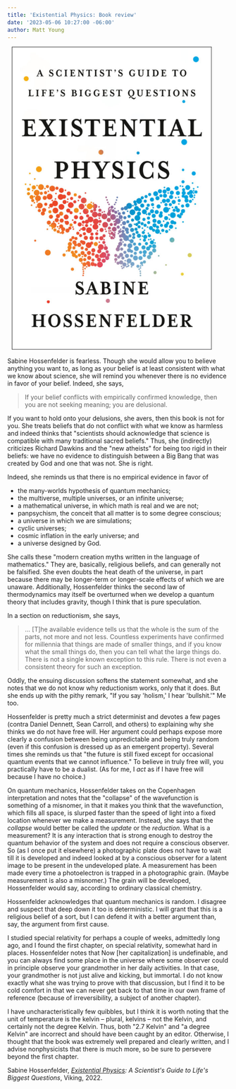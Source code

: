 ```yaml
---
title: 'Existential Physics: Book review'
date: '2023-05-06 10:27:00 -06:00'
author: Matt Young
---
```


<figure class="on-the-left-side" style="margin-top: 10px; margin-right: 40px; margin-bottom: 10px; margin-left: 10px;">
<img src="/uploads/2023/Hossenfelder_Cover_600.jpg" alt="Book cover"/>
</figure>

Sabine Hossenfelder is fearless. Though she would allow you to believe anything you want to, as long as your belief is at least consistent with what we know about science, she will remind you whenever there is no evidence in favor of your belief. Indeed, she says, 

<blockquote>If your belief conflicts with empirically confirmed knowledge, then you are not seeking meaning; you are delusional.</blockquote> 

If you want to hold onto your delusions, she avers, then this book is not for you. She treats beliefs that do not conflict with what we know as harmless and indeed thinks that "scientists should acknowledge that science is compatible with many traditional sacred beliefs." Thus, she (indirectly) criticizes Richard Dawkins and the "new atheists" for being too rigid in their beliefs: we have no evidence to distinguish between a Big Bang that was created by God and one that was not. She is right.

<!--more-->

Indeed, she reminds us that there is no empirical evidence in favor of 
<ul><li>the many-worlds hypothesis of quantum mechanics; </li>
<li>the multiverse, multiple universes, or an infinite universe; </li>
<li>a mathematical universe, in which math is real and we are not; </li>
<li>panpsychism, the conceit that all matter is to some degree conscious; </li>
<li>a universe in which we are simulations;</li>
<li>cyclic universes;</li>
<li>cosmic inflation in the early universe; and</li>
<li>a universe designed by God.</li></ul>
 
She calls these "modern creation myths written in the language of mathematics." They are, basically, religious beliefs, and can generally not be falsified. She even doubts the heat death of the universe, in part because there may be longer-term or longer-scale effects of which we are unaware. Additionally, Hossenfelder thinks the second law of thermodynamics may itself be overturned when we develop a quantum theory that includes gravity, though I think that is pure speculation.

In a section on reductionism, she says,

<blockquote>… [T]he available evidence tells us that the whole is the sum of the parts, not more and not less. Countless experiments have confirmed for millennia that things are made of smaller things, and if you know what the small things do, then you can tell what the large things do. There is not a single known exception to this rule. There is not even a consistent theory for such an exception. </blockquote>

Oddly, the ensuing discussion softens the statement somewhat, and she notes that we do not know why reductionism works, only that it does. But she ends up with the pithy remark, "If you say 'holism,' I hear 'bullshit.'" Me too.

Hossenfelder is pretty much a strict determinist and devotes a few pages (contra Daniel Dennett, Sean Carroll, and others) to explaining why she thinks we do not have free will. Her argument could perhaps expose more clearly a confusion between being unpredictable and being truly random (even if this confusion is dressed up as an emergent property). Several times she reminds us that "the future is still fixed except for occasional quantum events that we cannot influence." To believe in truly free will, you practically have to be a dualist. (As for me, I <i>act</i> as if I have free will because I have no choice.)

On quantum mechanics, Hossenfelder takes on the Copenhagen interpretation and notes that the "collapse" of the wavefunction is something of a misnomer, in that it makes you think that the wavefunction, which fills all space, is slurped faster than the speed of light into a fixed location whenever we make a measurement. Instead, she says that the <i>collapse</i> would better be called the <i>update</i> or the <i>reduction</i>. What is a measurement? It is any interaction that is strong enough to destroy the quantum behavior of the system and does not require a conscious observer. So (as I once put it elsewhere) a photographic plate does not have to wait till it is developed and indeed looked at by a conscious observer for a latent image to be present in the undeveloped plate. A measurement has been made every time a photoelectron is trapped in a photographic grain. (Maybe measurement is also a misnomer.) The grain will be developed, Hossenfelder would say, according to ordinary classical chemistry.

Hossenfelder acknowledges that quantum mechanics is random. I disagree and suspect that deep down it too is deterministic. I will grant that this is a religious belief of a sort, but I can defend it with a better argument than, say, the argument from first cause.

I studied special relativity for perhaps a couple of weeks, admittedly long ago, and I found the first chapter, on special relativity, somewhat hard in places. Hossenfelder notes that Now [her capitalization] is undefinable, and you can always find some place in the universe where some observer could in principle observe your grandmother in her daily activities. In that case, your grandmother is not just alive and kicking, but immortal. I do not know exactly what she was trying to prove with that discussion, but I find it to be cold comfort in that we can never get back to that time in our own frame of reference (because of irreversibility, a subject of another chapter).

I have uncharacteristically few quibbles, but I think it is worth noting that the unit of temperature is the kelvin – plural, kelvins – not the Kelvin, and certainly not the degree Kelvin. Thus, both "2.7 Kelvin" and "a degree Kelvin" are incorrect and should have been caught by an editor. Otherwise, I thought that the book was extremely well prepared and clearly written, and I advise nonphysicists that there is much more, so be sure to persevere beyond the first chapter.

Sabine Hossenfelder, <i><a href="https://www.penguinrandomhouse.com/books/616868/existential-physics-by-sabine-hossenfelder/">Existential Physics</a>: A Scientist's Guide to Life's Biggest Questions</i>, Viking, 2022.
